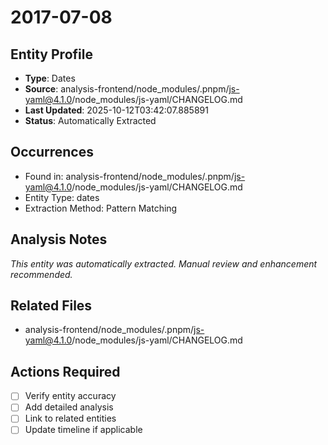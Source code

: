 # 2017-07-08

## Entity Profile
- **Type**: Dates
- **Source**: analysis-frontend/node_modules/.pnpm/js-yaml@4.1.0/node_modules/js-yaml/CHANGELOG.md
- **Last Updated**: 2025-10-12T03:42:07.885891
- **Status**: Automatically Extracted

## Occurrences
- Found in: analysis-frontend/node_modules/.pnpm/js-yaml@4.1.0/node_modules/js-yaml/CHANGELOG.md
- Entity Type: dates
- Extraction Method: Pattern Matching

## Analysis Notes
*This entity was automatically extracted. Manual review and enhancement recommended.*

## Related Files
- analysis-frontend/node_modules/.pnpm/js-yaml@4.1.0/node_modules/js-yaml/CHANGELOG.md

## Actions Required
- [ ] Verify entity accuracy
- [ ] Add detailed analysis
- [ ] Link to related entities
- [ ] Update timeline if applicable
